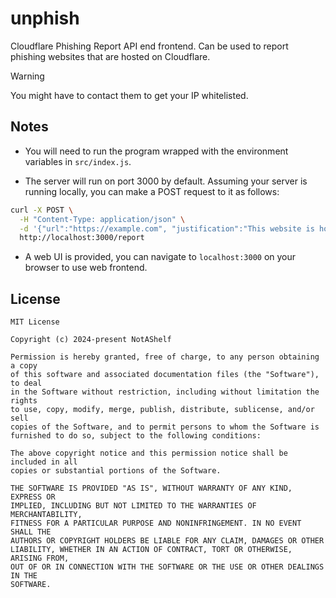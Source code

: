 # unphish

Cloudflare Phishing Report API end frontend. Can be used to report phishing
websites that are hosted on Cloudflare.

> [!WARNING]
> You might have to contact them to get your IP whitelisted.

## Notes

- You will need to run the program wrapped with the environment variables in
  `src/index.js`.

- The server will run on port 3000 by default. Assuming your server is running
  locally, you can make a POST request to it as follows:

```bash
curl -X POST \
  -H "Content-Type: application/json" \
  -d '{"url":"https://example.com", "justification":"This website is hosting phishing content.", "password":"yourpassword"}' \
  http://localhost:3000/report
```

- A web UI is provided, you can navigate to `localhost:3000` on your browser to
  use web frontend.

## License

```
MIT License

Copyright (c) 2024-present NotAShelf

Permission is hereby granted, free of charge, to any person obtaining a copy
of this software and associated documentation files (the "Software"), to deal
in the Software without restriction, including without limitation the rights
to use, copy, modify, merge, publish, distribute, sublicense, and/or sell
copies of the Software, and to permit persons to whom the Software is
furnished to do so, subject to the following conditions:

The above copyright notice and this permission notice shall be included in all
copies or substantial portions of the Software.

THE SOFTWARE IS PROVIDED "AS IS", WITHOUT WARRANTY OF ANY KIND, EXPRESS OR
IMPLIED, INCLUDING BUT NOT LIMITED TO THE WARRANTIES OF MERCHANTABILITY,
FITNESS FOR A PARTICULAR PURPOSE AND NONINFRINGEMENT. IN NO EVENT SHALL THE
AUTHORS OR COPYRIGHT HOLDERS BE LIABLE FOR ANY CLAIM, DAMAGES OR OTHER
LIABILITY, WHETHER IN AN ACTION OF CONTRACT, TORT OR OTHERWISE, ARISING FROM,
OUT OF OR IN CONNECTION WITH THE SOFTWARE OR THE USE OR OTHER DEALINGS IN THE
SOFTWARE.
```
